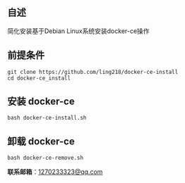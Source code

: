 ## 自述
简化安装基于Debian Linux系统安装docker-ce操作

## 前提条件
```
git clone https://github.com/ling218/docker-ce-install
cd docker-ce_install
```

## 安装 docker-ce
```
bash docker-ce-install.sh
```

## 卸载 docker-ce
```
bash docker-ce-remove.sh
```

**联系邮箱**：1270233323@qq.com


